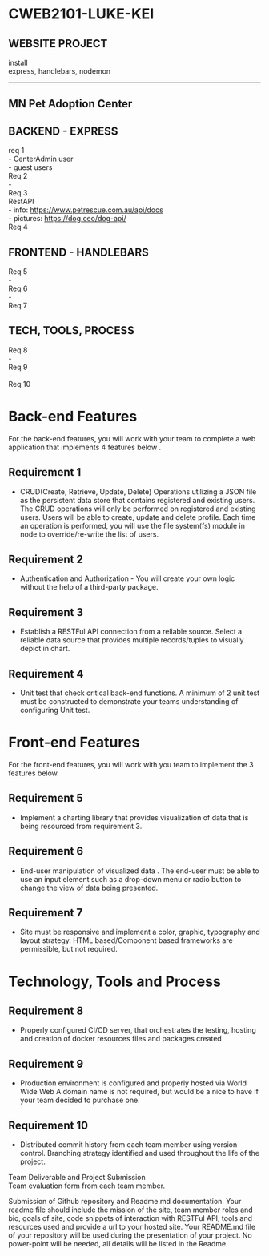 # CWEB2101-LUKE-KEI  
## WEBSITE PROJECT  
  
install  
express, handlebars, nodemon  
  
-------------------------------------------------------------------------------------------------------------------------------  
MN Pet Adoption Center  
-------------------------------------------------------------------------------------------------------------------------------  
## BACKEND - EXPRESS
  
req 1   
	- CenterAdmin user  
	- guest users  
Req 2  
	-  
Req 3  
	RestAPI   
	- info: https://www.petrescue.com.au/api/docs  
	- pictures: https://dog.ceo/dog-api/  
Req 4  


## FRONTEND - HANDLEBARS
  
Req 5  
	-  
Req 6  
	-  
Req 7  

  
## TECH, TOOLS, PROCESS  
  
Req 8  
	-  
Req 9  
	-  
Req 10  

# Back-end Features  
For the back-end features, you will work with your team to complete a  web application that implements 4 features below .   

## Requirement 1  
- CRUD(Create, Retrieve, Update, Delete) Operations utilizing a JSON file as the persistent data store that contains registered  and existing users.  The CRUD   operations will only be performed on registered and existing users.   Users will be able to create, update and delete profile.  Each time an operation is performed, you will use   the file system(fs) module in node to override/re-write the list of users.  
## Requirement 2   
- Authentication and Authorization - You will create your own logic without the help of a third-party package.  
## Requirement 3   
- Establish a RESTFul API connection from a reliable source.  Select a reliable data source that provides multiple records/tuples to visually depict in chart.  
## Requirement 4   
- Unit test that check critical back-end functions.   A minimum of 2 unit test must be constructed to demonstrate your teams understanding of configuring Unit   test.  
 

# Front-end Features  
For the front-end features, you will work with you team to implement the 3 features below.  

## Requirement 5  
- Implement a charting library that provides visualization of data that is being resourced from requirement 3.  
## Requirement 6  
- End-user manipulation of visualized data .  The end-user must be able to use an input element such as a drop-down menu or radio button to change the view of data   being presented.
## Requirement 7  
- Site must be responsive and implement a color, graphic, typography and layout strategy.  HTML based/Component based frameworks are permissible, but not required.  
 

# Technology, Tools and Process  
## Requirement 8   
- Properly configured CI/CD server, that orchestrates the testing, hosting and creation of docker resources files  and packages created   
## Requirement 9   
- Production environment is configured and properly hosted via World Wide Web  A domain name is not required, but would be a nice to have if your team decided to purchase one.   
## Requirement 10   
- Distributed commit history from each team member using version control.  Branching strategy identified and used throughout the life of the project.  
 

Team Deliverable and Project Submission  
Team evaluation form from each team member.   

Submission of Github repository and Readme.md documentation.  Your readme file should include the mission of the site, team member roles and bio, goals of site,  code snippets   of interaction with RESTFul API, tools and resources used and provide a url to your hosted site.  Your README.md file of your repository will be used during the presentation of   your project.  No power-point will be needed, all details will be listed in the Readme.  
  
  

